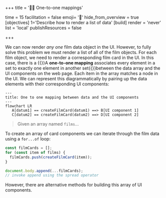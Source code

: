 +++
title = '👭🏾 One-to-one mappings'

time = 15
facilitation = false
emoji= '🧩'
hide_from_overview = true
[objectives]
    1='Describe how to render a list of data'
[build]
  render = 'never'
  list = 'local'
  publishResources = false

+++

We can now render _any one_ film data object in the UI. However, to fully solve this problem we must render a list of all of the film objects. For each film object, we need to render a corresponding film card in the UI. In this case, there is a {{<tooltip title="one-to-one mapping">}}A **one-to-one mapping** associates every element in a set to exactly one element in another set{{</tooltip>}}between the data array and the UI components on the web page. Each item in the array matches a node in the UI. We can represent this diagrammatically by pairing up the data elements with their corresponding UI components:

```mermaid
---
title: One to one mapping between data and the UI components
---
flowchart LR
   A[datum1] == createFilmCard(datum1) ==> B[UI component 1]
   C[datum2] == createFilmCard(datum2) ==> D[UI component 2]
```

> Given an array named `films`...

To create an array of card components we can iterate through the film data using a `for...of` loop:

```js
const filmCards = [];
for (const item of films) {
  filmCards.push(createFilmCard(item));
}

document.body.append(...filmCards);
// invoke append using the spread operator
```

However, there are alternative methods for building this array of UI components.
